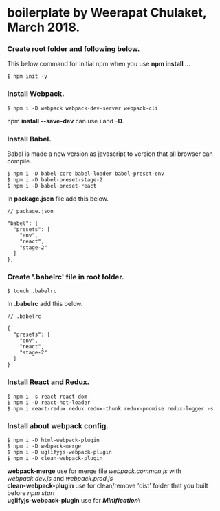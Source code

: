 # boilerplate by Weerapat Chulaket, March 2018.
### Create **root** folder and following below.
  This below command for initial npm when you use **npm install ...**
```
$ npm init -y
```
### Install Webpack.
```
$ npm i -D webpack webpack-dev-server webpack-cli
```
npm **install --save-dev** can use **i** and **-D**.
### Install Babel.
Babal is made a new version as javascript to version that all browser can compile.
```
$ npm i -D babel-core babel-loader babel-preset-env
$ npm i -D babel-preset-stage-2
$ npm i -D babel-preset-react
```
In **package.json** file add this below.
```
// package.json

"babel": {
  "presets": [
    "env",
    "react",
    "stage-2"
  ]
},
```
### Create '.babelrc' file in root folder.
```
$ touch .babelrc
```
In **.babelrc** add this below.
```
// .babelrc

{
  "presets": [
    "env",
    "react",
    "stage-2"
  ]
}
```
### Install React and Redux.
```
$ npm i -s react react-dom
$ npm i -D react-hot-loader
$ npm i react-redux redux redux-thunk redux-promise redux-logger -s
```
### Install about webpack config.
```
$ npm i -D html-webpack-plugin
$ npm i -D webpack-merge
$ npm i -D uglifyjs-webpack-plugin
$ npm i -D clean-webpack-plugin
```
**webpack-merge** use for merge file *webpack.common.js* with *webpack.dev.js* and *webpack.prod.js*\
**clean-webpack-plugin** use for clean/remove 'dist' folder that you built before *npm start*\
**uglifyjs-webpack-plugin** use for ***Minification***\

